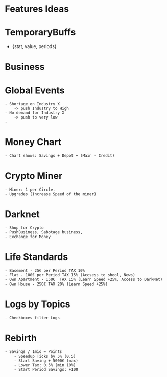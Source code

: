 # Features Ideas

# TemporaryBuffs
- {stat, value, periods}

# Business

# Global Events
    - Shortage on Industry X
        -> push Industry to High
    - No demand for Industry X
        -> push to very low
    - 

# Money Chart
    - Chart shows: Savings + Depot + (Main - Credit)

# Crypto Miner
    - Miner: 1 per Circle. 
    - Upgrades (Increase Speed of the miner)

# Darknet
    - Shop for Crypto
    - PushBusiness, Sabotage business, 
    - Exchange for Money 

# Life Standards
    - Basement - 25€ per Period TAX 10%
    - Flat - 100€ per Period TAX 15% (Accsess to shool, News)
    - Own Apartment - 150€  TAX 15% (Learn Speed +25%, Access to DarkNet)
    - Own House - 250€ TAX 20% (Learn Speed +25%)
# Logs by Topics
    - Checkboxes filter Logs

# Rebirth
    - Savings / 1mio = Points
        - Speedup Ticks by 5% (0.5)
        - Start Saving + 5000€ (max) 
        - Lower Tax: 0.5% (min 10%)
        - Start Period Savings: +100

